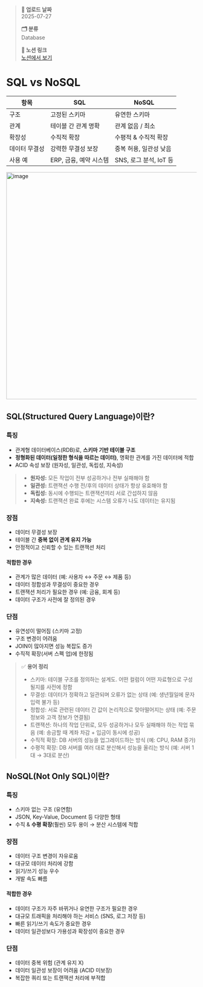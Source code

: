 > **📅 업로드 날짜**  
> 2025-07-27  
>
> **🗂 분류**  
> Database  
>
> **🔗 노션 링크**  
> [노션에서 보기](https://important-marquess-d42.notion.site/SQL-vs-NoSQL-23ca654e658a80ef83bbc49567f3f6a5)

# SQL vs NoSQL
| 항목 | SQL | NoSQL |
| --- | --- | --- |
| 구조 | 고정된 스키마 | 유연한 스키마 |
| 관계 | 테이블 간 관계 명확 | 관계 없음 / 최소 |
| 확장성 | 수직적 확장 | 수평적 & 수직적 확장 |
| 데이터 무결성 | 강력한 무결성 보장 | 중복 허용, 일관성 낮음 |
| 사용 예 | ERP, 금융, 예약 시스템 | SNS, 로그 분석, IoT 등 |

<img width="1920" height="600" alt="image" src="https://github.com/user-attachments/assets/599f69fc-b9ef-4b8e-ab5c-ca061bafb3c8" />

## SQL(Structured Query Language)이란?

### 특징

- 관계형 데이터베이스(RDB)로, **스키마 기반 테이블 구조**
- **정형화된 데이터(일정한 형식을 따르는 데이터)**, 명확한 관계를 가진 데이터에 적합
- ACID 속성 보장 (원자성, 일관성, 독립성, 지속성)

> - **원자성:** 모든 작업이 전부 성공하거나 전부 실패해야 함
> - **일관성:** 트랜잭션 수행 전/후의 데이터 상태가 항상 유효해야 함
> - **독립성:** 동시에 수행되는 트랜잭션끼리 서로 간섭하지 않음
> - **지속성:** 트랜잭션 완료 후에는 시스템 오류가 나도 데이터는 유지됨

### 장점

- 데이터 무결성 보장
- 테이블 간 **중복 없이 관계 유지 가능**
- 안정적이고 신뢰할 수 있는 트랜잭션 처리
  
#### **적합한 경우**

- 관계가 많은 데이터 (예: 사용자 ↔ 주문 ↔ 제품 등)
- 데이터 정합성과 무결성이 중요한 경우
- 트랜잭션 처리가 필요한 경우 (예: 금융, 회계 등)
- 데이터 구조가 사전에 잘 정의된 경우

### 단점

- 유연성이 떨어짐 (스키마 고정)
- 구조 변경이 어려움
- JOIN이 많아지면 성능 복잡도 증가
- 수직적 확장(서버 스펙 업)에 한정됨

> ✅ **용어 정리**
> - 스키마: 테이블 구조를 정의하는 설계도. 어떤 컬럼이 어떤 자료형으로 구성될지를 사전에 정함
> - 무결성: 데이터가 정확하고 일관되며 오류가 없는 상태 (예: 생년월일에 문자 입력 불가 등)
> - 정합성: 서로 관련된 데이터 간 값이 논리적으로 맞아떨어지는 상태 (예: 주문 정보와 고객 정보가 연결됨)
> - 트랜잭션: 하나의 작업 단위로, 모두 성공하거나 모두 실패해야 하는 작업 묶음 (예: 송금할 때 계좌 차감 + 입금이 동시에 성공)
> - 수직적 확장: DB 서버의 성능을 업그레이드하는 방식 (예: CPU, RAM 증가)
> - 수평적 확장: DB 서버를 여러 대로 분산해서 성능을 올리는 방식 (예: 서버 1대 → 3대로 분산)

## NoSQL(Not Only SQL)이란?

### 특징

- 스키마 없는 구조 (유연함)
- JSON, Key-Value, Document 등 다양한 형태
- 수직 & **수평 확장**(훨씬) 모두 용이 → 분산 시스템에 적합

### 장점

- 데이터 구조 변경이 자유로움
- 대규모 데이터 처리에 강함
- 읽기/쓰기 성능 우수
- 개발 속도 빠름

#### **적합한 경우**

- 데이터 구조가 자주 바뀌거나 유연한 구조가 필요한 경우
- 대규모 트래픽을 처리해야 하는 서비스 (SNS, 로그 저장 등)
- 빠른 읽기/쓰기 속도가 중요한 경우
- 데이터 일관성보다 가용성과 확장성이 중요한 경우

### 단점

- 데이터 중복 위험 (관계 유지 X)
- 데이터 일관성 보장이 어려움 (ACID 미보장)
- 복잡한 쿼리 또는 트랜잭션 처리에 부적합
